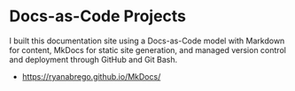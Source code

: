 # Docs-as-Code Projects

I built this documentation site using a Docs-as-Code model with Markdown for content, MkDocs for static site generation, and managed version control and deployment through GitHub and Git Bash.
* https://ryanabrego.github.io/MkDocs/
